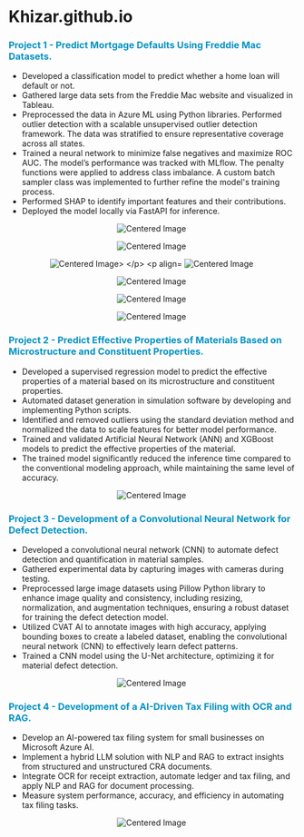 # Khizar.github.io

### <font color="#0492c2"> Project 1 - Predict Mortgage Defaults Using Freddie Mac Datasets. </font>
- <span style="font-size: 14px;"> Developed a classification model to predict whether a home loan will default or not. </span> 
- <span style="font-size: 14px;"> Gathered large data sets from the Freddie Mac website and visualized in Tableau. </span>
- <span style="font-size: 14px;"> Preprocessed the data in Azure ML using Python libraries. Performed outlier detection with a scalable unsupervised outlier detection framework. The data was stratified to ensure representative coverage across all states. </span>
- <span style="font-size: 14px;"> Trained a neural network to minimize false negatives and maximize ROC AUC. The model’s performance was tracked with MLflow. The penalty functions were applied to address class imbalance. A custom batch sampler class was implemented to further refine the model's training process. </span>
- <span style="font-size: 14px;"> Performed SHAP to identify important features and their contributions. </span>
- <span style="font-size: 14px;"> Deployed the model locally via FastAPI for inference. </span>

<p align="center">
  <img src="Picture11.png" alt="Centered Image">
</p>

<p align="center">
  <img src="Picture12.png" alt="Centered Image">
</p>

<p align="center">
  <img src="Picture13.png" alt="Centered Image>
</p>

<p align="center">
  <img src="Picture15.png" alt="Centered Image">
</p>

<p align="center">
  <img src="Picture16.png" alt="Centered Image">
</p>

<p align="center">
  <img src="Picture17.png" alt="Centered Image">
</p>

<p align="center">
  <img src="Picture14.png" alt="Centered Image">
</p>



### <font color="#0492c2"> Project 2 - Predict Effective Properties of Materials Based on Microstructure and Constituent Properties. </font>
- <span style="font-size: 14px;"> Developed a supervised regression model to predict the effective properties of a material based on its microstructure and constituent properties. </span>
- <span style="font-size: 14px;"> Automated dataset generation in simulation software by developing and implementing Python scripts. </span>
- <span style="font-size: 14px;"> Identified and removed outliers using the standard deviation method and normalized the data to scale features for better model performance.  </span>
- <span style="font-size: 14px;"> Trained and validated Artificial Neural Network (ANN) and XGBoost models to predict the effective properties of the material. </span>
- <span style="font-size: 14px;"> The trained model significantly reduced the inference time compared to the conventional modeling approach, while maintaining the same level of accuracy. </span>

<p align="center">
  <img src="Picture2.JPG" alt="Centered Image">
</p>


### <font color="#0492c2"> Project 3 - Development of a Convolutional Neural Network for Defect Detection. </font>
- <span style="font-size: 14px;"> Developed a convolutional neural network (CNN) to automate defect detection and quantification in material samples. </span>
- <span style="font-size: 14px;"> Gathered experimental data by capturing images with cameras during testing. </span>
- <span style="font-size: 14px;"> Preprocessed large image datasets using Pillow Python library to enhance image quality and consistency, including resizing, normalization, and augmentation techniques, ensuring a robust dataset for training the defect detection model. </span>
- <span style="font-size: 14px;"> Utilized CVAT AI to annotate images with high accuracy, applying bounding boxes to create a labeled dataset, enabling the convolutional neural network (CNN) to effectively learn defect patterns. </span>
- <span style="font-size: 14px;"> Trained a CNN model using the U-Net architecture, optimizing it for material defect detection. </span>

<p align="center">
  <img src="Picture3.JPG" alt="Centered Image">
</p>


### <font color="#0492c2"> Project 4 - Development of a AI-Driven Tax Filing with OCR and RAG. </font>
- <span style="font-size: 14px;"> Develop an AI-powered tax filing system for small businesses on Microsoft Azure AI. </span>
- <span style="font-size: 14px;"> Implement a hybrid LLM solution with NLP and RAG to extract insights from structured and unstructured CRA documents. </span>
- <span style="font-size: 14px;"> Integrate OCR for receipt extraction, automate ledger and tax filing, and apply NLP and RAG for document processing. </span>
- <span style="font-size: 14px;"> Measure system performance, accuracy, and efficiency in automating tax filing tasks. </span>

<p align="center">
  <img src="Picture3.JPG" alt="Centered Image">
</p>

